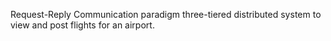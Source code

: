 Request-Reply Communication paradigm
three-tiered distributed system to view and post flights for an
airport.